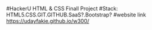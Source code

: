 #HackerU HTML & CSS  Finall Project 
#Stack: HTML5.CSS.GIT.GITHUB.SaaS?.Bootstrap?
#website link https://udayfakie.github.io/w300/
